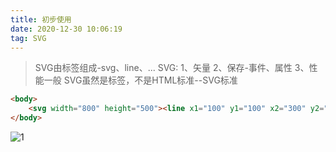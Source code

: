 ```yaml
---
title: 初步使用
date: 2020-12-30 10:06:19
tag: SVG
---
```


>SVG由标签组成-svg、line、...
SVG:
1、矢量
2、保存-事件、属性
3、性能一般
SVG虽然是标签，不是HTML标准--SVG标准

```html
<body>
    <svg width="800" height="500"><line x1="100" y1="100" x2="300" y2="300" stroke="black"></line></svg>
</body>
```

![1](/assets/html5Img/svgImg/1.png "1")

